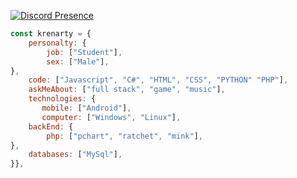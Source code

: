 
[![Discord Presence](https://lanyard.cnrad.dev/api/879740287801495572)](https://discord.com/users/879740287801495572)

```javascript
const krenarty = {
    personalty: {
        job: ["Student"],
        sex: ["Male"],
},               
    code: ["Javascript", "C#", "HTML", "CSS", "PYTHON" "PHP"],
    askMeAbout: ["full stack", "game", "music"],
    technologies: {
       mobile: ["Android"],
       computer: ["Windows", "Linux"],
    backEnd: {
        php: ["pchart", "ratchet", "mink"],
},
    databases: ["MySql"],
}},
```
